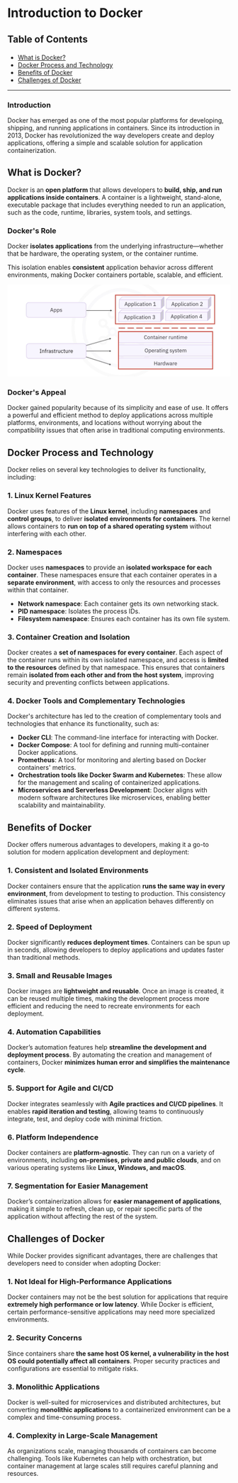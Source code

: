 # Introduction to Docker

## Table of Contents

<div class="alert alert-block alert-info" style="margin-top: 20px">
    <ul>
        <li><a href="#what-is-docker">What is Docker?</a></li>
        <li><a href="#docker-process-and-technology">Docker Process and Technology</a></li>
        <li><a href="#benefits-of-docker">Benefits of Docker</a></li>
        <li><a href="#challenges-of-docker">Challenges of Docker</a></li>
    </ul>
</div>

<hr>

### Introduction

Docker has emerged as one of the most popular platforms for developing, shipping, and running applications in containers. Since its introduction in 2013, Docker has revolutionized the way developers create and deploy applications, offering a simple and scalable solution for application containerization.


## <h2 id="what-is-docker">What is Docker?</h2>

Docker is an **open platform** that allows developers to **build, ship, and run applications inside containers**. 
A container is a lightweight, stand-alone, executable package that includes everything needed to run an application, such as the code, runtime, libraries, system tools, and settings.

### **Docker's Role**

Docker **isolates applications** from the underlying infrastructure—whether that be hardware, the operating system, or the container runtime. 

This isolation enables **consistent** application behavior across different environments, making Docker containers portable, scalable, and efficient.

![alt text](images/02_01.png)

### **Docker's Appeal**

Docker gained popularity because of its simplicity and ease of use. It offers a powerful and efficient method to deploy applications across multiple platforms, environments, and locations without worrying about the compatibility issues that often arise in traditional computing environments.


## <h2 id="docker-process-and-technology">Docker Process and Technology</h2>

Docker relies on several key technologies to deliver its functionality, including:

### **1. Linux Kernel Features**

Docker uses features of the **Linux kernel**, including **namespaces** and **control groups**, to deliver **isolated environments for containers**. The kernel allows containers to **run on top of a shared operating system** without interfering with each other.

### **2. Namespaces**

Docker uses **namespaces** to provide an **isolated workspace for each container**. These namespaces ensure that each container operates in a **separate environment**, with access to only the resources and processes within that container.

* **Network namespace**: Each container gets its own networking stack.
* **PID namespace**: Isolates the process IDs.
* **Filesystem namespace**: Ensures each container has its own file system.

### **3. Container Creation and Isolation**

Docker creates a **set of namespaces for every container**. Each aspect of the container runs within its own isolated namespace, and access is **limited to the resources** defined by that namespace. This ensures that containers remain **isolated from each other and from the host system**, improving security and preventing conflicts between applications.

### **4. Docker Tools and Complementary Technologies**

Docker's architecture has led to the creation of complementary tools and technologies that enhance its functionality, such as:

* **Docker CLI**: The command-line interface for interacting with Docker.
* **Docker Compose**: A tool for defining and running multi-container Docker applications.
* **Prometheus**: A tool for monitoring and alerting based on Docker containers' metrics.
* **Orchestration tools like Docker Swarm and Kubernetes**: These allow for the management and scaling of containerized applications.
* **Microservices and Serverless Development**: Docker aligns with modern software architectures like microservices, enabling better scalability and maintainability.


## <h2 id="benefits-of-docker">Benefits of Docker</h2>

Docker offers numerous advantages to developers, making it a go-to solution for modern application development and deployment:

### **1. Consistent and Isolated Environments**

Docker containers ensure that the application **runs the same way in every environment**, from development to testing to production. This consistency eliminates issues that arise when an application behaves differently on different systems.

### **2. Speed of Deployment**

Docker significantly **reduces deployment times**. Containers can be spun up in seconds, allowing developers to deploy applications and updates faster than traditional methods.

### **3. Small and Reusable Images**

Docker images are **lightweight and reusable**. Once an image is created, it can be reused multiple times, making the development process more efficient and reducing the need to recreate environments for each deployment.

### **4. Automation Capabilities**

Docker’s automation features help **streamline the development and deployment process**. By automating the creation and management of containers, Docker **minimizes human error and simplifies the maintenance cycle**.

### **5. Support for Agile and CI/CD**

Docker integrates seamlessly with **Agile practices and CI/CD pipelines**. It enables **rapid iteration and testing**, allowing teams to continuously integrate, test, and deploy code with minimal friction.

### **6. Platform Independence**

Docker containers are **platform-agnostic**. They can run on a variety of environments, including **on-premises, private and public clouds**, and on various operating systems like **Linux, Windows, and macOS**.

### **7. Segmentation for Easier Management**

Docker’s containerization allows for **easier management of applications**, making it simple to refresh, clean up, or repair specific parts of the application without affecting the rest of the system.


## <h2 id="challenges-of-docker">Challenges of Docker</h2>

While Docker provides significant advantages, there are challenges that developers need to consider when adopting Docker:

### **1. Not Ideal for High-Performance Applications**

Docker containers may not be the best solution for applications that require **extremely high performance or low latency**. While Docker is efficient, certain performance-sensitive applications may need more specialized environments.

### **2. Security Concerns**

Since containers share **the same host OS kernel, a vulnerability in the host OS could potentially affect all containers**. Proper security practices and configurations are essential to mitigate risks.

### **3. Monolithic Applications**

Docker is well-suited for microservices and distributed architectures, but converting **monolithic applications** to a containerized environment can be a complex and time-consuming process.

### **4. Complexity in Large-Scale Management**

As organizations scale, managing thousands of containers can become challenging. Tools like Kubernetes can help with orchestration, but container management at large scales still requires careful planning and resources.


